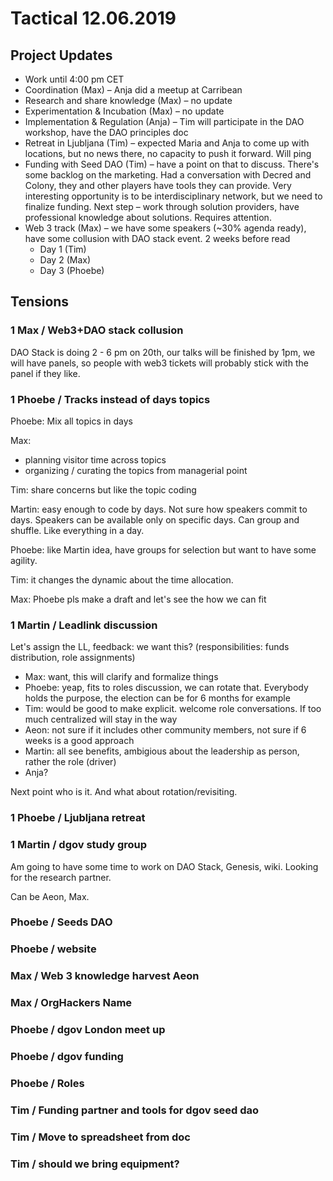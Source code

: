 # Tactical 12.06.2019

## Project Updates

* Work until 4:00 pm CET
* Coordination \(Max\) – Anja did a meetup at Carribean
* Research and share knowledge \(Max\) – no update
* Experimentation & Incubation \(Max\) – no update
* Implementation & Regulation \(Anja\) – Tim will participate in the DAO workshop, have the DAO principles doc
* Retreat in Ljubljana \(Tim\) – expected Maria and Anja to come up with locations, but no news there, no capacity to push it forward. Will ping
* Funding with Seed DAO \(Tim\) – have a point on that to discuss. There's some backlog on the marketing. Had a conversation with Decred and Colony, they and other players have tools they can provide. Very interesting opportunity is to be interdisciplinary network, but we need to finalize funding. Next step – work through solution providers, have professional knowledge about solutions. Requires attention.
* Web 3 track \(Max\) – we have some speakers \(~30% agenda ready\), have some collusion with DAO stack event. 2 weeks before read
  * Day 1 \(Tim\)
  * Day 2 \(Max\)
  * Day 3 \(Phoebe\)

## Tensions

### 1 Max / Web3+DAO stack collusion

DAO Stack is doing 2 - 6 pm on 20th, our talks will be finished by 1pm, we will have panels, so people with web3 tickets will probably stick with the panel if they like.

### 1 Phoebe / Tracks instead of days topics

Phoebe: Mix all topics in days

Max:

* planning visitor time across topics
* organizing / curating the topics from managerial point

Tim: share concerns but like the topic coding

Martin: easy enough to code by days. Not sure how speakers commit to days. Speakers can be available only on specific days. Can group and shuffle. Like everything in a day.

Phoebe: like Martin idea, have groups for selection but want to have some agility.

Tim: it changes the dynamic about the time allocation.

Max: Phoebe pls make a draft and let's see the how we can fit

### 1 Martin / Leadlink discussion

Let's assign the LL, feedback: we want this? \(responsibilities: funds distribution, role assignments\)

* Max: want, this will clarify and formalize things
* Phoebe: yeap, fits to roles discussion, we can rotate that. Everybody holds the purpose, the election can be for 6 months for example
* Tim: would be good to make explicit. welcome role conversations. If too much centralized will stay in the way
* Aeon: not sure if it includes other community members, not sure if 6 weeks is a good approach
* Martin: all see benefits, ambigious about the leadership as person, rather the role \(driver\)
* Anja?

Next point who is it. And what about rotation/revisiting.

### 1 Phoebe / Ljubljana retreat



### 1 Martin / dgov study group

Am going to have some time to work on DAO Stack, Genesis, wiki. Looking for the research partner.

Can be Aeon, Max.

### Phoebe / Seeds DAO

### Phoebe / website

### Max / Web 3 knowledge harvest Aeon

### Max / OrgHackers Name

### Phoebe / dgov London meet up

### Phoebe / dgov funding

### Phoebe / Roles

### Tim / Funding partner and tools for dgov seed dao

### Tim / Move to spreadsheet from doc

### Tim / should we bring equipment?

### 

